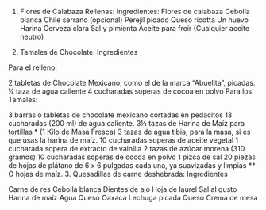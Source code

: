 1. Flores de Calabaza Rellenas:
Ingredientes:
Flores de calabaza
Cebolla blanca
Chile serrano (opcional)
Perejil picado
Queso ricotta
Un huevo
Harina
Cerveza clara
Sal y pimienta
Aceite para freír (Cualquier aceite neutro)

2. Tamales de Chocolate:
Ingredientes

Para el relleno:

2 tabletas de Chocolate Mexicano, como el de la marca “Abuelita”, picadas.
¼ taza de agua caliente
4 cucharadas soperas de cocoa en polvo
Para los Tamales:

3 barras o tabletas de chocolate mexicano cortadas en pedacitos
13 cucharadas  (200 ml) de agua caliente.
3½ tazas de Harina de Maíz para tortillas * (1 Kilo de Masa Fresca)
3 tazas de agua tibia, para la masa, si es que usas la harina de maíz.
10 cucharadas soperas de aceite vegetal
1 cucharada sopera de extracto de vainilla
2 tazas de azúcar morena (310 gramos)
10 cucharadas soperas de cocoa en polvo
1 pizca de sal
20 piezas de hojas de plátano de 6 x 6 pulgadas cada una, ya suavizadas y limpias ** O hojas de maíz.
3. Quesadillas de carne deshebrada:
Ingredientes

Carne de res
Cebolla blanca
Dientes de ajo
Hoja de laurel
Sal al gusto
Harina de maíz 
Agua
Queso Oaxaca
Lechuga picada
Queso
Crema de mesa
